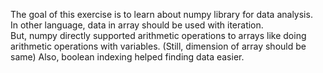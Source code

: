 The goal of this exercise is to learn about numpy library for data analysis.  
In other language, data in array should be used with iteration.  
But, numpy directly supported arithmetic operations to arrays like doing arithmetic operations with variables. (Still, dimension of array should be same)
Also, boolean indexing helped finding data easier.  
